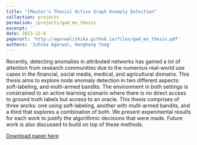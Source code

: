 ```yaml
---
title: "[Master's Thesis] Active Graph Anomaly Detection"
collection: projects
permalink: /projects/gad_ms_thesis
excerpt: ''
date: 2023-12-8
paperurl: 'http://agarwalishika.github.io/files/gad_ms_thesis.pdf'
authors: 'Ishika Agarwal, Hanghang Tong'
---
```

Recently, detecting anomalies in attributed networks has gained a lot of attention from research communities due to the numerous real-world use cases in the financial, social media, medical, and agricultural domains. This thesis aims to explore node anomaly detection in two different aspects: soft-labeling, and multi-armed bandits. The environment in both settings is constrained to an active learning scenario where there is no direct access to ground truth labels but access to an oracle. This thesis comprises of three works: one using soft-labeling, another with multi-armed bandits, and a third that explores a combination of both. We present experimental results for each work to justify the algorithmic decisions that were made. Future work is also discussed to build on top of these methods.

[Download paper here](http://agarwalishika.github.io/files/gad_ms_thesis.pdf)
